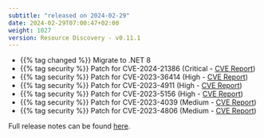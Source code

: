 ```yaml
---
subtitle: "released on 2024-02-29"
date: 2024-02-29T07:00:47+02:00
weight: 1027
version: Resource Discovery - v0.11.1
---
```


- {{% tag changed %}} Migrate to .NET 8
- {{% tag security %}} Patch for CVE-2024-21386 (Critical - [CVE Report](https://avd.aquasec.com/nvd/2024/cve-2024-21386/))
- {{% tag security %}} Patch for CVE-2023-36414 (High - [CVE Report](https://avd.aquasec.com/nvd/2023/cve-2023-36414/))
- {{% tag security %}} Patch for CVE-2023-4911 (High - [CVE Report](https://avd.aquasec.com/nvd/2023/cve-2023-4911/))
- {{% tag security %}} Patch for CVE-2023-5156 (High - [CVE Report](https://avd.aquasec.com/nvd/2023/cve-2023-5156/))
- {{% tag security %}} Patch for CVE-2023-4039 (Medium - [CVE Report](https://avd.aquasec.com/nvd/2023/cve-2023-4039/))
- {{% tag security %}} Patch for CVE-2023-4806 (Medium - [CVE Report](https://avd.aquasec.com/nvd/2023/cve-2023-4806/))

Full release notes can be found [here](https://github.com/tomkerkhove/promitor/releases/tag/ResourceDiscovery-v0.11.1).
